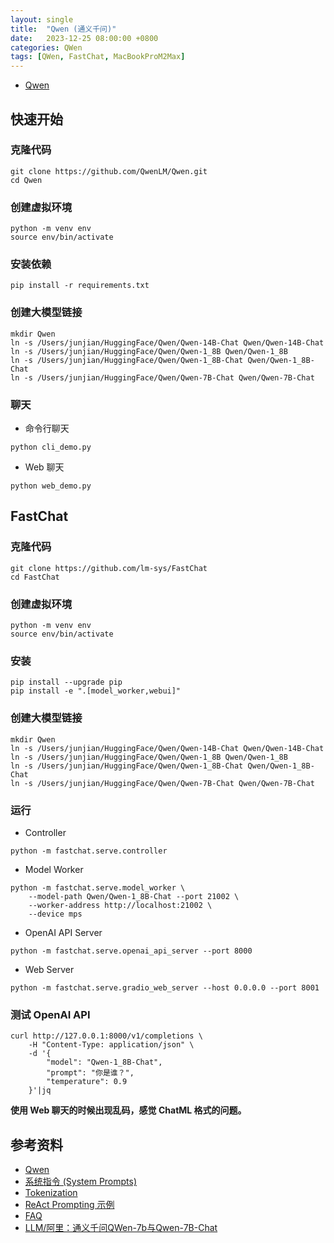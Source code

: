 ```yaml
---
layout: single
title:  "Qwen (通义千问)"
date:   2023-12-25 08:00:00 +0800
categories: QWen
tags: [QWen, FastChat, MacBookProM2Max]
---
```


- [Qwen](https://github.com/QwenLM/Qwen/blob/main/README_CN.md)

## 快速开始

### 克隆代码
```shell
git clone https://github.com/QwenLM/Qwen.git
cd Qwen
```

### 创建虚拟环境
```shell
python -m venv env
source env/bin/activate
```

### 安装依赖
```shell
pip install -r requirements.txt
```

### 创建大模型链接
```shell
mkdir Qwen
ln -s /Users/junjian/HuggingFace/Qwen/Qwen-14B-Chat Qwen/Qwen-14B-Chat
ln -s /Users/junjian/HuggingFace/Qwen/Qwen-1_8B Qwen/Qwen-1_8B
ln -s /Users/junjian/HuggingFace/Qwen/Qwen-1_8B-Chat Qwen/Qwen-1_8B-Chat
ln -s /Users/junjian/HuggingFace/Qwen/Qwen-7B-Chat Qwen/Qwen-7B-Chat
```

### 聊天

- 命令行聊天
```shell
python cli_demo.py
```

- Web 聊天
```shell
python web_demo.py
```


## FastChat

### 克隆代码
```shell
git clone https://github.com/lm-sys/FastChat
cd FastChat
```

### 创建虚拟环境
```shell
python -m venv env
source env/bin/activate
```

### 安装
```shell
pip install --upgrade pip
pip install -e ".[model_worker,webui]"
```

### 创建大模型链接
```shell
mkdir Qwen
ln -s /Users/junjian/HuggingFace/Qwen/Qwen-14B-Chat Qwen/Qwen-14B-Chat
ln -s /Users/junjian/HuggingFace/Qwen/Qwen-1_8B Qwen/Qwen-1_8B
ln -s /Users/junjian/HuggingFace/Qwen/Qwen-1_8B-Chat Qwen/Qwen-1_8B-Chat
ln -s /Users/junjian/HuggingFace/Qwen/Qwen-7B-Chat Qwen/Qwen-7B-Chat
```

### 运行
- Controller
```shell
python -m fastchat.serve.controller
```

- Model Worker
```shell
python -m fastchat.serve.model_worker \
    --model-path Qwen/Qwen-1_8B-Chat --port 21002 \
    --worker-address http://localhost:21002 \
    --device mps
```

- OpenAI API Server
```shell
python -m fastchat.serve.openai_api_server --port 8000
```

- Web Server
```shell
python -m fastchat.serve.gradio_web_server --host 0.0.0.0 --port 8001
```

### 测试 OpenAI API
```shell
curl http://127.0.0.1:8000/v1/completions \
    -H "Content-Type: application/json" \
    -d '{
        "model": "Qwen-1_8B-Chat",
        "prompt": "你是谁？",
        "temperature": 0.9
    }'|jq
```

**使用 Web 聊天的时候出现乱码，感觉 ChatML 格式的问题。**

## 参考资料
- [Qwen](https://github.com/QwenLM/Qwen/blob/main/README_CN.md)
- [系统指令 (System Prompts)](https://github.com/QwenLM/Qwen/blob/main/examples/system_prompt.md)
- [Tokenization](https://github.com/QwenLM/Qwen/blob/main/tokenization_note_zh.md)
- [ReAct Prompting 示例](https://github.com/QwenLM/Qwen/blob/main/examples/react_prompt.md)
- [FAQ](https://github.com/QwenLM/Qwen/blob/main/FAQ_zh.md)
- [LLM/阿里：通义千问QWen-7b与Qwen-7B-Chat](https://zhuanlan.zhihu.com/p/647873194)
